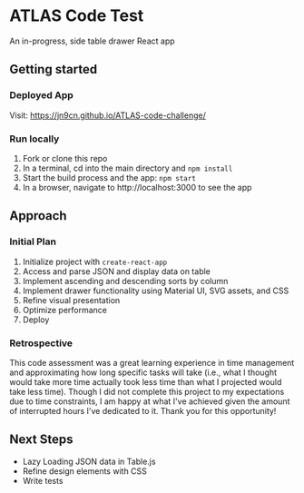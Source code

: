 # ATLAS Code Test

An in-progress, side table drawer React app

## Getting started

### Deployed App

Visit: https://jn9cn.github.io/ATLAS-code-challenge/

### Run locally

1. Fork or clone this repo
2. In a terminal, cd into the main directory and `npm install`
3. Start the build process and the app: `npm start`
4. In a browser, navigate to http://localhost:3000 to see the app

## Approach

### Initial Plan

1. Initialize project with `create-react-app`
2. Access and parse JSON and display data on table
3. Implement ascending and descending sorts by column
4. Implement drawer functionality using Material UI, SVG assets, and CSS
5. Refine visual presentation
6. Optimize performance
7. Deploy

### Retrospective

This code assessment was a great learning experience in time management and approximating how long specific tasks will take (i.e., what I thought would take more time actually took less time than what I projected would take less time). Though I did not complete this project to my expectations due to time constraints, I am happy at what I've achieved given the amount of interrupted hours I've dedicated to it. Thank you for this opportunity!

## Next Steps

- Lazy Loading JSON data in Table.js
- Refine design elements with CSS
- Write tests
